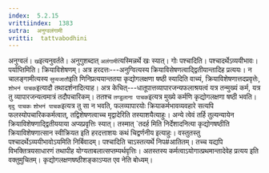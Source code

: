 ```yaml
---
index:  5.2.15
vrittiindex:  1383
sutra:  अनुग्वलंगामी
vritti:  tattvabodhini 
---
```


अनुग्वलं। `ख`इत्यनुवर्तते। अनुगुशब्दात् `अलंगामी`त्यस्मिन्नर्थे खः स्यात्। गोः पश्चादिति। पश्चादर्थेऽव्ययीभावः। पर्याप्तिमिति। क्रियाविशेषणम्। अत्र हरदत्तः---अनुग्वित्यस्य क्रियाविसेषणत्वाद्द्वितीयान्तादिह प्रत्ययः। न चालङ्गामीत्यस्य `सुप्यजातौ`इति णिनिप्रत्ययान्ततया कृद्योगलक्षणा षष्ठी स्यादिति वाच्यं, क्रियाविशेषणात्तदप्रवृत्तेः, `शोभनं पाचक`इत्यादौ तथादर्शनादित्याह। अत्र केचित्---धातूपात्तव्यापारजन्यफलाश्रयत्वं यत्र तन्मुख्यं कर्म, यत्र तु व्यापारजन्यत्वमात्रं तदौपचारिकम्। ततश्च `तण्डुलाना पाचक`इत्यत्र मुख्ये कर्मणि कृद्योगलक्षणा षष्ठी भवति। `मृदु पाचकः` `शोभनं पाचक`इत्यत्र तु सा न भवति, फलव्यापारयोः क्रियाकर्मभावव्यवहारे सत्यपि फलस्योपचारिककर्मत्वात्, तद्विशेषणत्वाच्च मृद्वादेरिति तस्याशयैत्याहुः। अन्ये त्वेवं तर्हि तुल्यन्यायेन क्रियाविशेषणाद्द्वितीययाया अप्यप्रवृत्तिः स्यात्। तस्मात् `तदर्ह मिति निर्देशादनित्या कृद्योगषष्ठीति क्रियाविशेषणात्सान स्वीक्रियत इति हरदत्ताशयः कथं चिद्वर्णनीय इत्याहुः। वस्तुतस्तु पश्चादर्थेऽव्ययीभावोऽयमिति निर्बिवादम्। पश्चादिति चाऽस्तत्यर्थे निप#आतितम्। तच्च यद्यपि विभक्तित्रयसाधारणं तथापीह योग्यताबलात्सप्तम्यर्थवृत्तिः। अतस्तस्य कर्मत्वाऽयोगात्प्रथमान्तादेवेह प्रत्यय इति वक्तुमुचितम्। कृद्योगलक्षणषष्ठीशङ्काऽप्यत एव नेति बोध्यम्।

